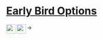 # <a href="https://www.earlybirdoptions.com/">Early Bird Options</a>
<img src="https://imgur.com/YLFGlCe.png" width="25" height="25" align="left"> -> <img src="https://imgur.com/sd8gF1O.png" width="25" height="25" align="left">
